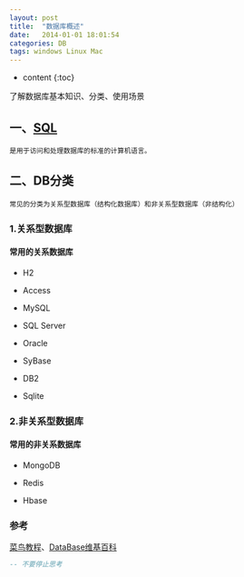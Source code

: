 ```yaml
---
layout: post
title:  "数据库概述"
date:   2014-01-01 18:01:54
categories: DB
tags: windows Linux Mac
---
```


* content
{:toc}

了解数据库基本知识、分类、使用场景

## 一、[SQL](http://www.runoob.com/sql/sql-tutorial.html)
	是用于访问和处理数据库的标准的计算机语言。


## 二、DB分类
	常见的分类为关系型数据库（结构化数据库）和非关系型数据库（非结构化）
### 1.关系型数据库

#### 常用的关系数据库

- H2

- Access
- MySQL
- SQL Server
- Oracle
- SyBase
- DB2
- Sqlite




### 2.非关系型数据库

#### 常用的非关系数据库

- MongoDB

- Redis

- Hbase

 











### 参考

[菜鸟教程](http://www.runoob.com)、[DataBase维基百科](https://en.wikipedia.org/wiki/Database#Classification)

```sql
-- 不要停止思考
```

